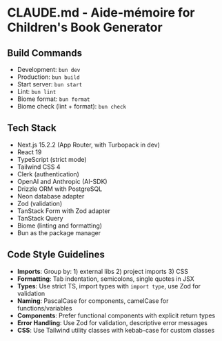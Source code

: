 # CLAUDE.md - Aide-mémoire for Children's Book Generator

## Build Commands

- Development: `bun dev`
- Production: `bun build`
- Start server: `bun start`
- Lint: `bun lint`
- Biome format: `bun format`
- Biome check (lint + format): `bun check`

## Tech Stack

- Next.js 15.2.2 (App Router, with Turbopack in dev)
- React 19
- TypeScript (strict mode)
- Tailwind CSS 4
- Clerk (authentication)
- OpenAI and Anthropic (AI-SDK)
- Drizzle ORM with PostgreSQL
- Neon database adapter
- Zod (validation)
 - TanStack Form with Zod adapter
 - TanStack Query
- Biome (linting and formatting)
- Bun as the package manager

## Code Style Guidelines

- **Imports**: Group by: 1) external libs 2) project imports 3) CSS
- **Formatting**: Tab indentation, semicolons, single quotes in JSX
- **Types**: Use strict TS, import types with `import type`, use Zod for validation
- **Naming**: PascalCase for components, camelCase for functions/variables
- **Components**: Prefer functional components with explicit return types
- **Error Handling**: Use Zod for validation, descriptive error messages
- **CSS**: Use Tailwind utility classes with kebab-case for custom classes
